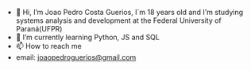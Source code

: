 - 👋 Hi, I’m Joao Pedro Costa Guerios, I`m 18 years old and I'm studying systems analysis and development at the Federal University of Paraná(UFPR)
- 🌱 I’m currently learning Python, JS and SQL
- 📫 How to reach me
- email: joaopedroguerios@gmail.com

<!---
joaoguerios/joaoguerios is a ✨ special ✨ repository because its `README.md` (this file) appears on your GitHub profile.
You can click the Preview link to take a look at your changes.
--->
